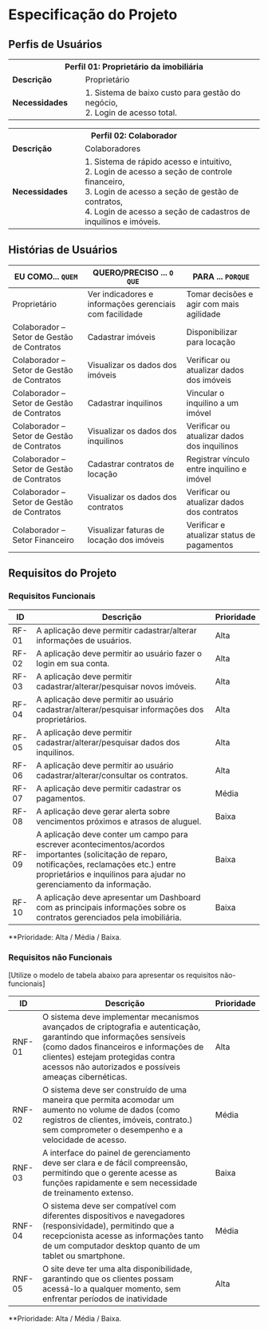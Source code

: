 # Especificação do Projeto

## Perfis de Usuários

<table>
<tbody>
<tr align=center>
<th colspan="2"><strong>Perfil 01: Proprietário da imobiliária  </th>
</tr>
<tr>
<td width="150px"><b>Descrição</b></td>
<td width="600px">Proprietário</td>
</tr>
<tr>
<td><b>Necessidades</b></td>
<td>1. Sistema de baixo custo para gestão do negócio, <br>2. Login de acesso total.</td>
</tr>
</tbody>
</table>

<table>
<tbody>
<tr align=center>
<th colspan="2"><strong>Perfil 02: Colaborador  </th>
</tr>
<tr>
<td width="150px"><b>Descrição</b></td>
<td width="600px">Colaboradores</td>
</tr>
<tr>
<td><b>Necessidades</b></td>
<td>1. Sistema de rápido acesso e intuitivo, <br>2. Login de acesso a seção de controle financeiro,<br>3. Login de acesso a seção de gestão de contratos, <br>4. Login de acesso a seção de cadastros de inquilinos e 
imóveis.</td>
</tr>
</tbody>
</table>


## Histórias de Usuários

|EU COMO... `QUEM`   | QUERO/PRECISO ... `O QUE` |PARA ... `PORQUE`                 |
|--------------------|---------------------------|----------------------------------|
| Proprietário       | Ver indicadores e informações gerenciais com facilidade |Tomar decisões e agir com mais agilidade |
|Colaborador – Setor de Gestão de Contratos |Cadastrar imóveis |Disponibilizar para locação   |
| Colaborador – Setor de Gestão de Contratos | Visualizar os dados dos imóveis | Verificar ou atualizar dados dos imóveis |
| Colaborador – Setor de Gestão de Contratos | Cadastrar inquilinos  | Vincular o inquilino a um imóvel |
| Colaborador – Setor de Gestão de Contratos | Visualizar os dados dos inquilinos | Verificar ou atualizar dados dos inquilinos |
| Colaborador – Setor de Gestão de Contratos | Cadastrar contratos de locação  | Registrar vínculo entre inquilino e imóvel |
| Colaborador – Setor de Gestão de Contratos | Visualizar os dados dos contratos | Verificar ou atualizar dados dos contratos |
| Colaborador – Setor Financeiro |Visualizar faturas de locação dos imóveis | Verificar e atualizar status de pagamentos |

## Requisitos do Projeto

### Requisitos Funcionais


|ID    | Descrição                | Prioridade |
|-------|---------------------------------|----|
| RF-01 | A aplicação deve permitir cadastrar/alterar informações de usuários.| Alta | 
| RF-02 | A aplicação deve permitir ao usuário fazer o login em sua conta.| Alta |
| RF-03 | A aplicação deve permitir cadastrar/alterar/pesquisar novos imóveis.| Alta |
| RF-04 | A aplicação deve permitir ao usuário cadastrar/alterar/pesquisar informações dos proprietários.| Alta |
| RF-05 | A aplicação deve permitir cadastrar/alterar/pesquisar dados dos inquilinos.| Alta |
| RF-06 | A aplicação deve permitir ao usuário cadastrar/alterar/consultar os contratos.| Alta |
| RF-07 | A aplicação deve permitir cadastrar os pagamentos.| Média |
| RF-08 | A aplicação deve gerar alerta sobre vencimentos próximos e atrasos de aluguel.| Baixa |
| RF-09 | A aplicação deve conter um campo para escrever acontecimentos/acordos importantes (solicitação de reparo, notificações, reclamações etc.) entre proprietários e inquilinos para ajudar no gerenciamento da informação.| Baixa |
| RF-10 | A aplicação deve apresentar um Dashboard com as principais informações sobre os contratos gerenciados pela imobiliária.| Baixa |

**Prioridade: Alta / Média / Baixa. 

### Requisitos não Funcionais

[Utilize o modelo de tabela abaixo para apresentar os requisitos não-funcionais]

|ID        | Descrição               |Prioridade |
|-----------|-------------------------|----|
| RNF-01   | O sistema deve implementar mecanismos avançados de criptografia e autenticação, garantindo que informações sensíveis (como dados financeiros e informações de clientes) estejam protegidas contra acessos não autorizados e possíveis ameaças cibernéticas.    | Alta  | 
| RNF-02   | O sistema deve ser construído de uma maneira que permita acomodar um aumento no volume de dados (como registros de clientes, imóveis, contrato.) sem comprometer o desempenho e a velocidade de acesso.                | Média   | 
|RNF-03  |A interface do painel de gerenciamento deve ser clara e de fácil compreensão, permitindo que o gerente acesse as funções rapidamente e sem necessidade de treinamento extenso.  |Baixa|
|RNF-04  |O sistema deve ser compatível com diferentes dispositivos e navegadores (responsividade), permitindo que a recepcionista acesse as informações tanto de um computador desktop quanto de um tablet ou smartphone. |Média|
|RNF-05  |O site deve ter uma alta disponibilidade, garantindo que os clientes possam acessá-lo a qualquer momento, sem enfrentar períodos de inatividade |Alta|

**Prioridade: Alta / Média / Baixa. 
      
